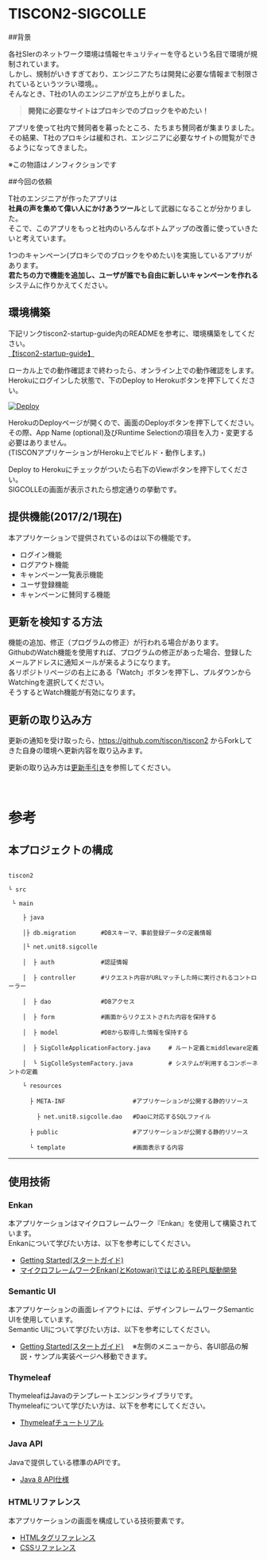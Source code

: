 # TISCON2-SIGCOLLE

##背景

各社SIerのネットワーク環境は情報セキュリティーを守るという名目で環境が規制されています。  
しかし、規制がいきすぎており、エンジニアたちは開発に必要な情報まで制限されているというツラい環境。。  
そんなとき、T社の1人のエンジニアが立ち上がりました。  

>**開発に必要なサイトはプロキシでのブロックをやめたい！**  

アプリを使って社内で賛同者を募ったところ、たちまち賛同者が集まりました。  
その結果、T社のプロキシは緩和され、エンジニアに必要なサイトの閲覧ができるようになってきました。  

※この物語はノンフィクションです


##今回の依頼


T社のエンジニアが作ったアプリは  
**社員の声を集めて偉い人にかけあうツール**として武器になることが分かりました。  
そこで、このアプリをもっと社内のいろんなボトムアップの改善に使っていきたいと考えています。  

1つのキャンペーン(プロキシでのブロックをやめたい)を実施しているアプリがあります。  
**君たちの力で機能を追加し、ユーザが誰でも自由に新しいキャンペーンを作れる**システムに作りかえてください。  


## 環境構築

下記リンクtiscon2-startup-guide内のREADMEを参考に、環境構築をしてください。  
[【tiscon2-startup-guide】](https://github.com/tiscon/tiscon2-startup-guide)

ローカル上での動作確認まで終わったら、オンライン上での動作確認をします。  
Herokuにログインした状態で、下のDeploy to Herokuボタンを押下してください。  

[![Deploy](https://www.herokucdn.com/deploy/button.svg)](https://heroku.com/deploy)  

HerokuのDeployページが開くので、画面のDeployボタンを押下してください。  
その際、App Name (optional)及びRuntime Selectionの項目を入力・変更する必要はありません。  
(TISCONアプリケーションがHeroku上でビルド・動作します。)  

Deploy to Herokuにチェックがついたら右下のViewボタンを押下してください。  
SIGCOLLEの画面が表示されたら想定通りの挙動です。  

## 提供機能(2017/2/1現在)
本アプリケーションで提供されているのは以下の機能です。  
- ログイン機能
- ログアウト機能
- キャンペーン一覧表示機能
- ユーザ登録機能
- キャンペーンに賛同する機能


## 更新を検知する方法
機能の追加、修正（プログラムの修正）が行われる場合があります。  
GithubのWatch機能を使用すれば、プログラムの修正があった場合、登録したメールアドレスに通知メールが来るようになります。  
各リポジトリページの右上にある「Watch」ボタンを押下し、プルダウンからWatchingを選択してください。  
そうするとWatch機能が有効になります。  


## 更新の取り込み方
更新の通知を受け取ったら、https://github.com/tiscon/tiscon2 からForkしてきた自身の環境へ更新内容を取り込みます。  

更新の取り込み方は[更新手引き](doc/UpdateGuide.md)を参照してください。


<br>

# 参考
## 本プロジェクトの構成


```

tiscon2

└ src

 └ main

    ├ java

    │├ db.migration       #DBスキーマ、事前登録データの定義情報

    │└ net.unit8.sigcolle

    │  ├ auth             #認証情報

    │  ├ controller       #リクエスト内容がURLマッチした時に実行されるコントローラー

    │  ├ dao              #DBアクセス

    │  ├ form             #画面からリクエストされた内容を保持する

    │  ├ model            #DBから取得した情報を保持する

    │  ├ SigColleApplicationFactory.java     # ルート定義とmiddleware定義

    │  └ SigColleSystemFactory.java          # システムが利用するコンポーネントの定義

    └ resources

      ├ META-INF                   #アプリケーションが公開する静的リソース

        ├ net.unit8.sigcolle.dao   #Daoに対応するSQLファイル

      ├ public                     #アプリケーションが公開する静的リソース

      └ template                   #画面表示する内容

```


---
## 使用技術
### Enkan
本アプリケーションはマイクロフレームワーク『Enkan』を使用して構築されています。  
Enkanについて学びたい方は、以下を参考にしてください。
- [Getting Started(スタートガイド)](https://enkan.github.io/getting-started.html)
- [マイクロフレームワークEnkan(とKotowari)ではじめるREPL駆動開発](http://www.slideshare.net/kawasima/enkankotowarirepl)


### Semantic UI
本アプリケーションの画面レイアウトには、デザインフレームワークSemantic UIを使用しています。  
Semantic UIについて学びたい方は、以下を参考にしてください。
- [Getting Started(スタートガイド)](http://semantic-ui.com/introduction/getting-started.html)
　※左側のメニューから、各UI部品の解説・サンプル実装ページへ移動できます。

### Thymeleaf
ThymeleafはJavaのテンプレートエンジンライブラリです。  
Thymeleafについて学びたい方は、以下を参考にしてください。
- [Thymeleafチュートリアル](http://www.thymeleaf.org/doc/tutorials/2.1/usingthymeleaf_ja.html)


### Java API
Javaで提供している標準のAPIです。  
- [Java 8 API仕様](https://docs.oracle.com/javase/jp/8/docs/api/)

### HTMLリファレンス
本アプリケーションの画面を構成している技術要素です。  
- [HTMLタグリファレンス](http://www.htmq.com/html/indexm.shtml)
- [CSSリファレンス](http://www.htmq.com/style/index.shtml)
